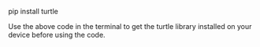 pip install turtle

Use the above code in the terminal to get the turtle library installed on your device before using the code.
